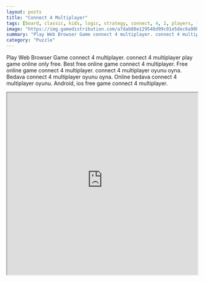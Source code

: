 ```yaml
---
layout: posts
title: "Connect 4 Multiplayer"
tags: [board, classic, kids, logic, strategy, connect, 4, 2, players, free, online, games, oyna, game, free, games, play, play, games]
image: "https://img.gamedistribution.com/a7dab88e129548d99c01e5dec6a90bb7-512x340.jpeg"
summary: "Play Web Browser Game connect 4 multiplayer. connect 4 multiplayer play game online only free. Best free online game connect 4 multiplayer. Free online game connect 4 multiplayer. connect 4 multiplayer oyunu oyna. Bedava connect 4 multiplayer oyunu oyna. Online bedava connect 4 multiplayer oyunu. Android, ios free game connect 4 multiplayer."
category: "Puzzle"
---
```


Play Web Browser Game connect 4 multiplayer. connect 4 multiplayer play game online only free. Best free online game connect 4 multiplayer. Free online game connect 4 multiplayer. connect 4 multiplayer oyunu oyna. Bedava connect 4 multiplayer oyunu oyna. Online bedava connect 4 multiplayer oyunu. Android, ios free game connect 4 multiplayer.

<iframe width="100%" height="480px;" src="https://html5.gamedistribution.com/a7dab88e129548d99c01e5dec6a90bb7/"></iframe>